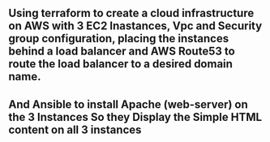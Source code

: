 ## Using terraform to create a cloud infrastructure on AWS with 3 EC2 Inastances, Vpc and Security group configuration, placing the instances behind a load balancer and AWS Route53 to route the load balancer to a desired domain name.
## And Ansible to install Apache (web-server) on the 3 Instances So they Display the Simple HTML content on all 3 instances 

